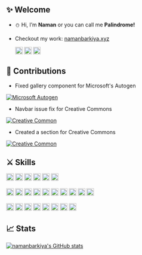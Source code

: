 ## :sparkles: Welcome

- :snowman: Hi, I’m **Naman** or you can call me **Palindrome!**
- Checkout my work: [namanbarkiya.xyz](https://namanbarkiya.xyz)

  <!-- <br></br> -->

  <a  href="https://www.linkedin.com/in/naman-barkiya-015323200/"><img height="20" src="https://img.shields.io/badge/LinkedIn-0077B5?style=for-the-badge&logo=linkedin&logoColor=white"></a>
  <a href="https://mail.google.com/mail/?view=cm&fs=1&to=naman.barkiya02@gmail.com" target="_blank"><img height="20" src="https://img.shields.io/badge/Gmail-D14836?style=for-the-badge&logo=gmail&logoColor=white"></a>
  <a  href="https://twitter.com/namanbarkiya"><img height="20" src="https://img.shields.io/badge/twitter (X)-000000?style=for-the-badge&logo=X&logoColor=white"></a>
  <!-- <br></br> -->

## :seedling: Contributions

- Fixed gallery component for Microsoft's Autogen

[![Microsoft Autogen](https://github-readme-stats.vercel.app/api/pin/?username=microsoft&repo=autogen&theme=dark&show_owner=true)](https://github.com/microsoft/autogen/pull/1445)

- Navbar issue fix for Creative Commons

[![Creative Common](https://github-readme-stats.vercel.app/api/pin/?username=creativecommons&repo=creativecommons.github.io-source&theme=dark&show_owner=true)](https://github.com/creativecommons/creativecommons.github.io-source/pull/738)

- Created a section for Creative Commons

[![Creative Common](https://github-readme-stats.vercel.app/api/pin/?username=creativecommons&repo=creativecommons.github.io-source&theme=dark&show_owner=true)](https://github.com/creativecommons/creativecommons.github.io-source/pull/719)

## :crossed_swords: Skills

<!-- - #### Languages: -->

<img height="20" src="https://img.shields.io/badge/TypeScript-007ACC?style=for-the-badge&logo=typescript&logoColor=white">
<img height="20" src="https://img.shields.io/badge/JavaScript-323320?style=for-the-badge&logo=javascript&logoColor=F7DF1E">
<img height="20" src="https://img.shields.io/badge/Python-FFD43B?style=for-the-badge&logo=python&logoColor=blue">
<img height="20" src="https://img.shields.io/badge/CSS3-1572B6?style=for-the-badge&logo=css3&logoColor=white">
<img height="20" src="https://img.shields.io/badge/HTML5-E34F26?style=for-the-badge&logo=html5&logoColor=white">
<!-- <img height="20" src="https://img.shields.io/badge/Java-ED8B00?style=for-the-badge&logo=java&logoColor=white"> -->
<!-- <img height="20" src="https://img.shields.io/badge/json-5E5C5C?style=for-the-badge&logo=json&logoColor=white"> -->
<!-- <br></br> -->
<!-- <img height="20" src="https://img.shields.io/badge/C-00599C?style=for-the-badge&logo=c&logoColor=white"> -->
<!-- <img height="20" src="https://img.shields.io/badge/Kotlin-0095D5?&style=for-the-badge&logo=kotlin&logoColor=white"> -->
<img height="20" src="https://img.shields.io/badge/C%2B%2B-00599C?style=for-the-badge&logo=c%2B%2B&logoColor=white">
<br></br>

<!-- - ### Frameworks: -->

<img height="20" src="https://img.shields.io/badge/React-20232A?style=for-the-badge&logo=react&logoColor=61DAFB">
<img height="20" src="https://img.shields.io/badge/Node.js-339933?style=for-the-badge&logo=nodedotjs&logoColor=white">
<img height="20" src="https://img.shields.io/badge/next.js-000000?style=for-the-badge&logo=nextdotjs&logoColor=white">
<img height="20" src="https://img.shields.io/badge/nestjs-E0234E?style=for-the-badge&logo=nestjs&logoColor=white">
<img height="20" src="https://img.shields.io/badge/React_Native-20232A?style=for-the-badge&logo=react&logoColor=61DAFB">
<img height="20" src="https://img.shields.io/badge/Angular-DD0031?style=for-the-badge&logo=angular&logoColor=white">
<!-- <br></br> -->
<img height="20" src="https://img.shields.io/badge/Redux-593D88?style=for-the-badge&logo=redux&logoColor=white">
<img height="20" src="https://img.shields.io/badge/Material%20UI-007FFF?style=for-the-badge&logo=mui&logoColor=white">
<img height="20" src="https://img.shields.io/badge/Socket.io-010101?&style=for-the-badge&logo=Socket.io&logoColor=white">
<img height="20" src="https://img.shields.io/badge/Bootstrap-563D7C?style=for-the-badge&logo=bootstrap&logoColor=white">
<br></br>

<!-- - ### Backend: -->

<img height="20" src="https://img.shields.io/badge/MongoDB-4EA94B?style=for-the-badge&logo=mongodb&logoColor=white">
<img height="20" src="https://img.shields.io/badge/GraphQl-E10098?style=for-the-badge&logo=graphql&logoColor=white">
<img height="20" src="https://img.shields.io/badge/Apollo%20GraphQL-311C87?&style=for-the-badge&logo=Apollo%20GraphQL&logoColor=white">
<img height="20" src="https://img.shields.io/badge/Express.js-000000?style=for-the-badge&logo=express&logoColor=white">
<!-- <br></br> -->
<img height="20" src="https://img.shields.io/badge/JWT-000000?style=for-the-badge&logo=JSON%20web%20tokens&logoColor=white">
<img height="20" src="https://img.shields.io/badge/firebase-ffca28?style=for-the-badge&logo=firebase&logoColor=black">
<img height="20" src="https://img.shields.io/badge/PostgreSQL-316192?style=for-the-badge&logo=postgresql&logoColor=white">
<img height="20" src="https://img.shields.io/badge/MySQL-005C84?style=for-the-badge&logo=mysql&logoColor=white">

<!-- <br></br> -->

## :chart_with_upwards_trend: Stats

<!--- [![namanbarkiya's GitHub stats](https://github-readme-stats.vercel.app/api?username=namanbarkiya&count_private=true&show_icons=true&theme=radical&hide_border=true&custom_title=namanbarkiya)](https://github.com/namanbarkiya) -->

<!--- [![Top Langs](https://github-readme-stats.vercel.app/api/top-langs/?username=namanbarkiya&layout=compact&theme=radical&hide_border=true&custom_title=Languages)](https://github.com/namanbarkiya) -->

[![namanbarkiya's GitHub stats](https://github-profile-summary-cards.vercel.app/api/cards/profile-details?username=namanbarkiya&theme=radical&hide_border=true)](https://github.com/namanbarkiya)

<!-- [![namanbarkiya's GitHub stats](https://activity-graph.herokuapp.com/graph?username=namanbarkiya&theme=minimal&hide_border=true&custom_title=Contribution%20Graph)](https://github.com/namanbarkiya) -->

<!---
namanbarkiya/namanbarkiya is a ✨ special ✨ repository because its `README.md` (this file) appears on your GitHub profile.
You can click the Preview link to take a look at your changes.
--->
